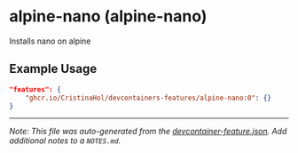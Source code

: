 
# alpine-nano (alpine-nano)

Installs nano on alpine

## Example Usage

```json
"features": {
    "ghcr.io/CristinaHol/devcontainers-features/alpine-nano:0": {}
}
```





---

_Note: This file was auto-generated from the [devcontainer-feature.json](https://github.com/CristinaHol/devcontainers-features/blob/main/src/alpine-nano/devcontainer-feature.json).  Add additional notes to a `NOTES.md`._
